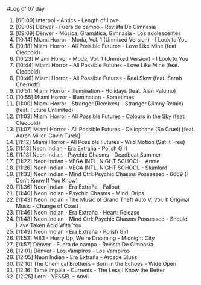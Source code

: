 #Log of 07 day

1. [00:00] Interpol - Antics - Length of Love
1. [09:05] Dënver - Fuera de campo - Revista De Gimnasia
1. [09:09] Dënver - Música, Gramática, Gimnasia - Los adolescentes
1. [10:14] Miami Horror - Moda, Vol. 1 (Unmixed Version) - I Look to You
1. [10:18] Miami Horror - All Possible Futures - Love Like Mine (feat. Cleopold)
1. [10:23] Miami Horror - Moda, Vol. 1 (Unmixed Version) - I Look to You
1. [10:44] Miami Horror - All Possible Futures - Love Like Mine (feat. Cleopold)
1. [10:46] Miami Horror - All Possible Futures - Real Slow (feat. Sarah Chernoff)
1. [10:51] Miami Horror - Illumination - Holidays (feat. Alan Palomo)
1. [10:55] Miami Horror - Illumination - Sometimes
1. [11:00] Miami Horror - Stranger (Remixes) - Stranger (Jimny Remix) (feat. Future Unlimited)
1. [11:03] Miami Horror - All Possible Futures - Colours in the Sky (feat. Cleopold)
1. [11:07] Miami Horror - All Possible Futures - Cellophane (So Cruel) [feat. Aaron Miller, Gavin Turek]
1. [11:12] Miami Horror - All Possible Futures - Wild Motion (Set It Free)
1. [11:13] Neon Indian - Era Extraña - Polish Girl
1. [11:18] Neon Indian - Psychic Chasms - Deadbeat Summer
1. [11:22] Neon Indian - VEGA INTL. NIGHT SCHOOL - Annie
1. [11:26] Neon Indian - VEGA INTL. NIGHT SCHOOL - Slumlord
1. [11:33] Neon Indian - Mind Ctrl: Psychic Chasms Possessed - 6669 (I Don’t Know If You Know)
1. [11:36] Neon Indian - Era Extraña - Fallout
1. [11:40] Neon Indian - Psychic Chasms - Mind, Drips
1. [11:43] Neon Indian - The Music of Grand Theft Auto V, Vol. 1: Original Music - Change of Coast
1. [11:46] Neon Indian - Era Extraña - Heart: Release
1. [11:48] Neon Indian - Mind Ctrl: Psychic Chasms Possessed - Should Have Taken Acid With You
1. [11:49] Neon Indian - Era Extraña - Polish Girl
1. [11:53] M83 - Hurry Up, We're Dreaming - Midnight City
1. [11:57] Dënver - Fuera de campo - Revista De Gimnasia
1. [12:01] Dënver - Los Vampiros - Los Vampiros
1. [12:05] Neon Indian - Era Extraña - Arcade Blues
1. [12:10] The Chemical Brothers - Born in the Echoes - Wide Open
1. [12:16] Tame Impala - Currents - The Less I Know the Better
1. [12:25] Lorn - VESSEL - Anvil
